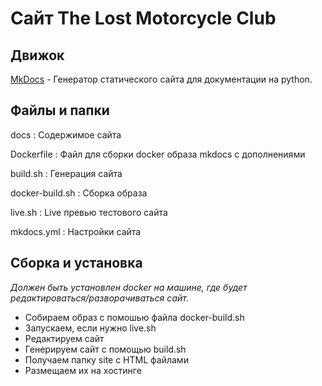# Сайт The Lost Motorcycle Club

## Движок
[MkDocs](https://www.mkdocs.org/) - Генератор статического сайта для документации на python.

## Файлы и папки
docs
: Содержимое сайта

Dockerfile
: Файл для сборки docker образа mkdocs с дополнениями

build.sh
: Генерация сайта

docker-build.sh
: Сборка образа

live.sh
: Live превью тестового сайта

mkdocs.yml
: Настройки сайта

## Сборка и установка
_Должен быть установлен docker на машине, где будет редактироваться/разворачиваться сайт._

* Собираем образ с помошью файла docker-build.sh
* Запускаем, если нужно live.sh
* Редактируем сайт
* Генерируем сайт с помощью build.sh
* Получаем папку site с HTML файлами
* Размещаем их на хостинге
